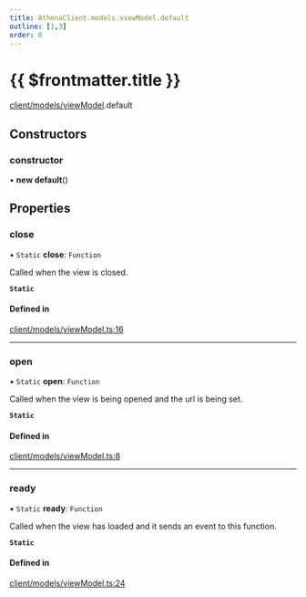 ```yaml
---
title: AthenaClient.models.viewModel.default
outline: [1,3]
order: 0
---
```


# {{ $frontmatter.title }}


[client/models/viewModel](../modules/client_models_viewModel.md).default

## Constructors

### constructor

• **new default**()

## Properties

### close

▪ `Static` **close**: `Function`

Called when the view is closed.

**`Static`**

#### Defined in

[client/models/viewModel.ts:16](https://github.com/Stuyk/altv-athena/blob/75aefbb/src/core/client/models/viewModel.ts#L16)

___

### open

▪ `Static` **open**: `Function`

Called when the view is being opened and the url is being set.

**`Static`**

#### Defined in

[client/models/viewModel.ts:8](https://github.com/Stuyk/altv-athena/blob/75aefbb/src/core/client/models/viewModel.ts#L8)

___

### ready

▪ `Static` **ready**: `Function`

Called when the view has loaded and it sends an event to this function.

**`Static`**

#### Defined in

[client/models/viewModel.ts:24](https://github.com/Stuyk/altv-athena/blob/75aefbb/src/core/client/models/viewModel.ts#L24)
